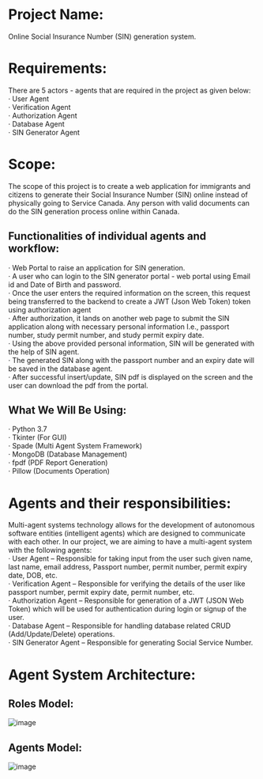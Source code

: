 # Project Name:
Online Social Insurance Number (SIN) generation system.
 
# Requirements:
There are 5 actors - agents that are required in the project as given below: <br />
·	User Agent <br />
·	Verification Agent <br />
·	Authorization Agent <br />
·	Database Agent <br />
·	SIN Generator Agent <br />

# Scope:
The scope of this project is to create a web application for immigrants and citizens to generate their Social Insurance Number (SIN) online instead of physically going to Service Canada. Any person with valid documents can do the SIN generation process online within Canada.
 
## Functionalities of individual agents and workflow: <br />
·	Web Portal to raise an application for SIN generation. <br />
·	A user who can login to the SIN generator portal - web portal using Email id and Date of Birth and password. <br />
·	Once the user enters the required information on the screen, this request being transferred to the backend to create a JWT (Json Web Token) token using authorization agent <br />
·	After authorization, it lands on another web page to submit the SIN application along with necessary personal information I.e., passport number, study permit number, and study permit expiry date. <br />
·	Using the above provided personal information, SIN will be generated with the help of SIN agent. <br />
·	The generated SIN along with the passport number and an expiry date will be saved in the database agent. <br />
·	After successful insert/update, SIN pdf is displayed on the screen and the user can download the pdf from the portal. <br />


## What We Will Be Using: <br />
·	Python 3.7 <br />
·	Tkinter (For GUI) <br />
·	Spade (Multi Agent System Framework) <br />
·	MongoDB (Database Management) <br />
·	fpdf (PDF Report Generation) <br />
·	Pillow (Documents Operation) <br />

# Agents and their responsibilities:
Multi-agent systems technology allows for the development of autonomous software entities (intelligent agents) which are designed to communicate with each other. In our project, we are aiming to have a multi-agent system with the following agents: <br />
·	User Agent – Responsible for taking input from the user such given name, last name, email address, Passport number, permit number, permit expiry date, DOB, etc. <br />
·	Verification Agent – Responsible for verifying the details of the user like passport number, permit expiry date, permit number, etc. <br />
·	Authorization Agent – Responsible for generation of a JWT (JSON Web Token) which will be used for authentication during login or signup of the user. <br />
·	Database Agent – Responsible for handling database related CRUD (Add/Update/Delete) operations. <br />
·	SIN Generator Agent – Responsible for generating Social Service Number. <br />


# Agent System Architecture:

## Roles Model:
                              
![image](https://user-images.githubusercontent.com/51778763/205141912-d79bf58c-7a19-4c22-887d-263aa4305a0f.png)


## Agents Model:

 ![image](https://user-images.githubusercontent.com/51778763/205141941-e63f11c3-640b-4fa2-9378-3cc151f38303.png)

